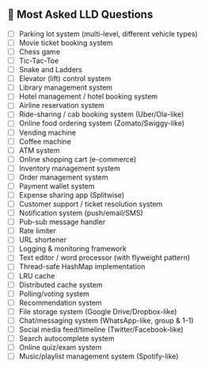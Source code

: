 ## 🔹 Most Asked LLD Questions

- [ ] Parking lot system (multi-level, different vehicle types)
- [ ] Movie ticket booking system
- [ ] Chess game
- [ ] Tic-Tac-Toe
- [ ] Snake and Ladders
- [ ] Elevator (lift) control system
- [ ] Library management system
- [ ] Hotel management / hotel booking system
- [ ] Airline reservation system
- [ ] Ride-sharing / cab booking system (Uber/Ola-like)
- [ ] Online food ordering system (Zomato/Swiggy-like)
- [ ] Vending machine
- [ ] Coffee machine
- [ ] ATM system
- [ ] Online shopping cart (e-commerce)
- [ ] Inventory management system
- [ ] Order management system
- [ ] Payment wallet system
- [ ] Expense sharing app (Splitwise)
- [ ] Customer support / ticket resolution system
- [ ] Notification system (push/email/SMS)
- [ ] Pub-sub message handler
- [ ] Rate limiter
- [ ] URL shortener
- [ ] Logging & monitoring framework
- [ ] Text editor / word processor (with flyweight pattern)
- [ ] Thread-safe HashMap implementation
- [ ] LRU cache
- [ ] Distributed cache system
- [ ] Polling/voting system
- [ ] Recommendation system
- [ ] File storage system (Google Drive/Dropbox-like)
- [ ] Chat/messaging system (WhatsApp-like, group & 1-1)
- [ ] Social media feed/timeline (Twitter/Facebook-like)
- [ ] Search autocomplete system
- [ ] Online quiz/exam system
- [ ] Music/playlist management system (Spotify-like)
